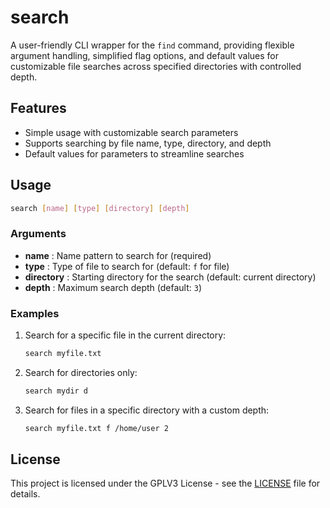 # search
A user-friendly CLI wrapper for the `find` command, providing flexible argument handling, simplified flag options, and default values for customizable file searches across specified directories with controlled depth.

## Features

- Simple usage with customizable search parameters
- Supports searching by file name, type, directory, and depth
- Default values for parameters to streamline searches

## Usage

```bash
search [name] [type] [directory] [depth]
```

### Arguments

- **name**      : Name pattern to search for (required)
- **type**      : Type of file to search for (default: `f` for file)
- **directory** : Starting directory for the search (default: current directory)
- **depth**     : Maximum search depth (default: `3`)

### Examples

1. Search for a specific file in the current directory:
   ```bash
   search myfile.txt
   ```

2. Search for directories only:
   ```bash
   search mydir d
   ```

3. Search for files in a specific directory with a custom depth:
   ```bash
   search myfile.txt f /home/user 2
   ```
   
## License

This project is licensed under the GPLV3 License - see the [LICENSE](LICENSE) file for details.
